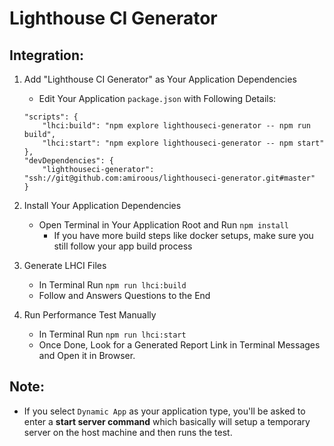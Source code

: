 # Lighthouse CI Generator

## Integration:

1. Add "Lighthouse CI Generator" as Your Application Dependencies
    - Edit Your Application `package.json` with Following Details:
    ```
    "scripts": {
        "lhci:build": "npm explore lighthouseci-generator -- npm run build",
        "lhci:start": "npm explore lighthouseci-generator -- npm start"
    },
    "devDependencies": {
        "lighthouseci-generator": "ssh://git@github.com:amiroous/lighthouseci-generator.git#master"
    }
    ```

2. Install Your Application Dependencies
    - Open Terminal in Your Application Root and Run `npm install`
        + If you have more build steps like docker setups, make sure you still follow your app build process
   
3. Generate LHCI Files
    - In Terminal Run `npm run lhci:build`
    - Follow and Answers Questions to the End

4. Run Performance Test Manually
    - In Terminal Run `npm run lhci:start`
    - Once Done, Look for a Generated Report Link in Terminal Messages and Open it in Browser.
 

## Note:
- If you select `Dynamic App` as your application type, 
    you'll be asked to enter a __start server command__ which basically 
    will setup a temporary server on the host machine and then runs the test. 

